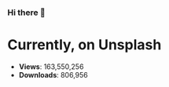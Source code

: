 ### Hi there 👋

# Currently, on Unsplash
<!-- UNSPLASH-STATS:START -->
- **Views**: 163,550,256
- **Downloads**: 806,956
<!-- UNSPLASH-STATS:END -->
